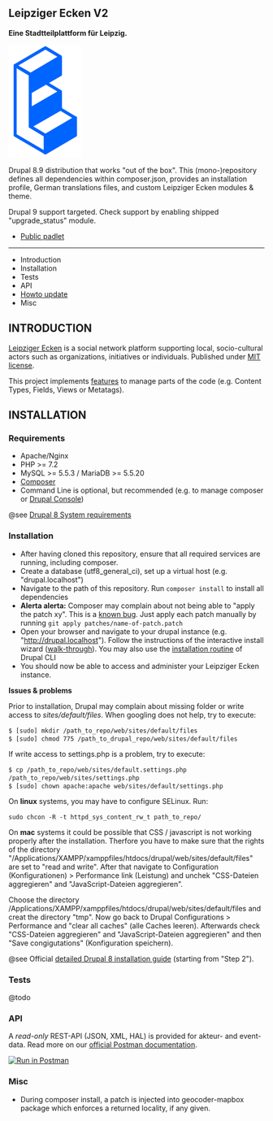 ## Leipziger Ecken V2

**Eine Stadtteilplattform für Leipzig.**

![Logo Leipziger Ecken dev-group](logo.png)

Drupal 8.9 distribution that works "out of the box". This (mono-)repository defines all dependencies within composer.json, provides an installation profile, German translations files, and custom Leipziger Ecken modules & theme.

Drupal 9 support targeted. Check support by enabling shipped "upgrade_status" module.

* [Public padlet](https://padlet.com/matthias75/leipzigerecken)


---------------------

 * Introduction
 * Installation
 * Tests
 * API
 * [Howto update](HOWTO_UPDATE.md)
 * Misc

INTRODUCTION
---------------------

[Leipziger Ecken](https://leipziger-ecken.de) is a social network platform supporting local, socio-cultural actors such as organizations, initiatives or individuals. Published under [MIT license](https://github.com/Leipziger-Ecken/drupal/blob/master/LICENSE).

This project implements [features](https://www.drupal.org/project/features) to manage parts of the code (e.g. Content Types, Fields, Views or Metatags).

INSTALLATION
---------------------

### Requirements

 * Apache/Nginx
 * PHP >= 7.2
 * MySQL >= 5.5.3 / MariaDB >= 5.5.20
 * [Composer](https://getcomposer.org/)
 * Command Line is optional, but recommended (e.g. to manage composer or [Drupal Console](https://drupalconsole.com/))

@see [Drupal 8 System requirements](https://www.drupal.org/docs/8/system-requirements)

### Installation

 * After having cloned this repository, ensure that all required services are running, including composer.
 * Create a database (utf8_general_ci), set up a virtual host (e.g. "drupal.localhost")
 * Navigate to the path of this repository. Run
 ``` composer install ``` to install all dependencies
 * **Alerta alerta:** Composer may complain about not being able to "apply the patch xy". This is a [known bug](https://github.com/cweagans/composer-patches/issues/226). Just apply each patch manually by running
 ``` git apply patches/name-of-patch.patch ```
 * Open your browser and navigate to your drupal instance (e.g. "http://drupal.localhost"). Follow the instructions of the interactive install wizard ([walk-through](https://www.drupal.org/docs/user_guide/en/install-run.html)). You may also use the [installation routine](https://drupalconsole.com/docs/en/commands/site-install) of Drupal CLI
 * You should now be able to access and administer your Leipziger Ecken instance.

**Issues & problems**

Prior to installation, Drupal may complain about missing folder or write access to *sites/default/files*. When googling does not help, try to execute:

```
$ [sudo] mkdir /path_to_repo/web/sites/default/files
$ [sudo] chmod 775 /path_to_drupal_repo/web/sites/default/files
```
If write access to settings.php is a problem, try to execute:
```
$ cp /path_to_repo/web/sites/default.settings.php /path_to_repo/web/sites/settings.php
$ [sudo] chown apache:apache web/sites/default/settings.php
```
On **linux** systems, you may have to configure SELinux. Run:
```
sudo chcon -R -t httpd_sys_content_rw_t path_to_repo/
```
On **mac** systems it could be possible that CSS / javascript is not working properly after the installation. Therfore you have to make sure that the rights of the directory "/Applications/XAMPP/xamppfiles/htdocs/drupal/web/sites/default/files" are set to "read and write". After that navigate to Configuration (Konfigurationen) > Performance link (Leistung) and unchek "CSS-Dateien aggregieren" and
"JavaScript-Dateien aggregieren".

Choose the directory /Applications/XAMPP/xamppfiles/htdocs/drupal/web/sites/default/files and creat the directory "tmp".
Now go back to Drupal Configurations > Performance and "clear all caches" (alle Caches leeren). Afterwards check "CSS-Dateien aggregieren" and "JavaScript-Dateien aggregieren" and then "Save congigutations" (Konfiguration speichern).

@see Official [detailed Drupal 8 installation guide](https://www.drupal.org/docs/8/install) (starting from "Step 2").

### Tests

@todo

### API

A *read-only* REST-API (JSON, XML, HAL) is provided for akteur- and event-data. Read more on our [official Postman documentation](https://documenter.getpostman.com/view/10395067/SzmY92H6).

[![Run in Postman](https://run.pstmn.io/button.svg)](https://documenter.getpostman.com/view/10395067/SzmY92H6)

### Misc

* During composer install, a patch is injected into geocoder-mapbox package which enforces a returned locality, if any given.
